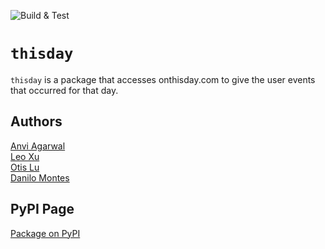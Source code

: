 <!-- [![Open in Visual Studio Code](https://classroom.github.com/assets/open-in-vscode-c66648af7eb3fe8bc4f294546bfd86ef473780cde1dea487d3c4ff354943c9ae.svg)](https://classroom.github.com/online_ide?assignment_repo_id=9089656&assignment_repo_type=AssignmentRepo) -->
![Build & Test](https://github.com/software-students-fall2022/python-package-exercise-project-3-team-2/actions/workflows/build.yaml/badge.svg)

# `thisday`

`thisday` is a package that accesses onthisday.com to give the user events that occurred for that day.

## Authors

[Anvi Agarwal](https://github.com/agarwalanvi01) \
[Leo Xu](https://github.com/Leo6016) \
[Otis Lu](https://github.com/OtisL99) \
[Danilo Montes](https://github.com/danilo-montes)

## PyPI Page
[Package on PyPI]()